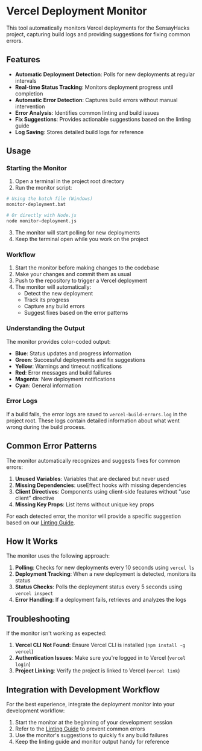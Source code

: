 # Vercel Deployment Monitor

This tool automatically monitors Vercel deployments for the SensayHacks project, capturing build logs and providing suggestions for fixing common errors.

## Features

- **Automatic Deployment Detection**: Polls for new deployments at regular intervals
- **Real-time Status Tracking**: Monitors deployment progress until completion
- **Automatic Error Detection**: Captures build errors without manual intervention
- **Error Analysis**: Identifies common linting and build issues
- **Fix Suggestions**: Provides actionable suggestions based on the linting guide
- **Log Saving**: Stores detailed build logs for reference

## Usage

### Starting the Monitor

1. Open a terminal in the project root directory
2. Run the monitor script:

```bash
# Using the batch file (Windows)
monitor-deployment.bat

# Or directly with Node.js
node monitor-deployment.js
```

3. The monitor will start polling for new deployments
4. Keep the terminal open while you work on the project

### Workflow

1. Start the monitor before making changes to the codebase
2. Make your changes and commit them as usual
3. Push to the repository to trigger a Vercel deployment
4. The monitor will automatically:
   - Detect the new deployment
   - Track its progress
   - Capture any build errors
   - Suggest fixes based on the error patterns

### Understanding the Output

The monitor provides color-coded output:

- **Blue**: Status updates and progress information
- **Green**: Successful deployments and fix suggestions
- **Yellow**: Warnings and timeout notifications
- **Red**: Error messages and build failures
- **Magenta**: New deployment notifications
- **Cyan**: General information

### Error Logs

If a build fails, the error logs are saved to `vercel-build-errors.log` in the project root. These logs contain detailed information about what went wrong during the build process.

## Common Error Patterns

The monitor automatically recognizes and suggests fixes for common errors:

1. **Unused Variables**: Variables that are declared but never used
2. **Missing Dependencies**: useEffect hooks with missing dependencies
3. **Client Directives**: Components using client-side features without "use client" directive
4. **Missing Key Props**: List items without unique key props

For each detected error, the monitor will provide a specific suggestion based on our [Linting Guide](./linting-guide.md).

## How It Works

The monitor uses the following approach:

1. **Polling**: Checks for new deployments every 10 seconds using `vercel ls`
2. **Deployment Tracking**: When a new deployment is detected, monitors its status
3. **Status Checks**: Polls the deployment status every 5 seconds using `vercel inspect`
4. **Error Handling**: If a deployment fails, retrieves and analyzes the logs

## Troubleshooting

If the monitor isn't working as expected:

1. **Vercel CLI Not Found**: Ensure Vercel CLI is installed (`npm install -g vercel`)
2. **Authentication Issues**: Make sure you're logged in to Vercel (`vercel login`)
3. **Project Linking**: Verify the project is linked to Vercel (`vercel link`)

## Integration with Development Workflow

For the best experience, integrate the deployment monitor into your development workflow:

1. Start the monitor at the beginning of your development session
2. Refer to the [Linting Guide](./linting-guide.md) to prevent common errors
3. Use the monitor's suggestions to quickly fix any build failures
4. Keep the linting guide and monitor output handy for reference
